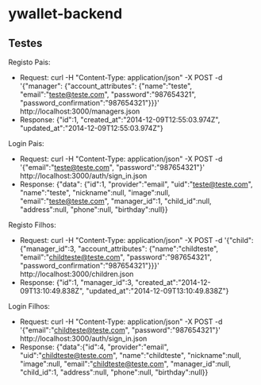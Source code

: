 ywallet-backend
===============


Testes
------


Registo Pais:
- Request: curl -H "Content-Type: application/json" -X POST -d '{"manager": {"account_attributes": {"name":"teste", "email":"teste@teste.com", "password":"987654321", "password_confirmation":"987654321"}}}' http://localhost:3000/managers.json
- Response: {"id":1, "created_at":"2014-12-09T12:55:03.974Z", "updated_at":"2014-12-09T12:55:03.974Z"}

Login Pais:
- Request: curl -H "Content-Type: application/json" -X POST -d '{"email":"teste@teste.com", "password":"987654321"}' http://localhost:3000/auth/sign_in.json
- Response: {"data": {"id":1, "provider":"email", "uid":"teste@teste.com", "name":"teste", "nickname":null, "image":null, "email":"teste@teste.com", "manager_id":1, "child_id":null, "address":null, "phone":null, "birthday":null}}


Registo Filhos:
- Request: curl -H "Content-Type: application/json" -X POST -d '{"child": {"manager_id":3, "account_attributes": {"name":"childteste", "email":"childteste@teste.com", "password":"987654321", "password_confirmation":"987654321"}}}' http://localhost:3000/children.json
- Response: {"id":1, "manager_id":3, "created_at":"2014-12-09T13:10:49.838Z", "updated_at":"2014-12-09T13:10:49.838Z"}

Login Filhos:
- Request: curl -H "Content-Type: application/json" -X POST -d '{"email":"childteste@teste.com", "password":"987654321"}' http://localhost:3000/auth/sign_in.json
- Response: {"data":{"id":4, "provider":"email", "uid":"childteste@teste.com", "name":"childteste", "nickname":null, "image":null, "email":"childteste@teste.com", "manager_id":null, "child_id":1, "address":null, "phone":null, "birthday":null}}
